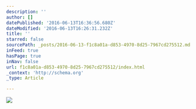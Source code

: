 ```yaml
---
description: ''
author: []
datePublished: '2016-06-13T16:36:56.680Z'
dateModified: '2016-06-13T16:26:31.232Z'
title: ''
starred: false
sourcePath: _posts/2016-06-13-f1c8a01a-d853-4970-8d25-7967cd275512.md
inFeed: true
hasPage: true
inNav: false
url: f1c8a01a-d853-4970-8d25-7967cd275512/index.html
_context: 'http://schema.org'
_type: Article

---
```

![](https://the-grid-user-content.s3-us-west-2.amazonaws.com/8c638f93-d37f-4688-ae4a-653b0b5bb887.jpg)